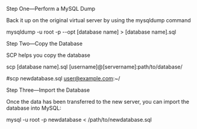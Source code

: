 
Step One—Perform a MySQL Dump

Back it up on the original virtual server by using the mysqldump command

mysqldump -u root -p --opt [database name] > [database name].sql

Step Two—Copy the Database

SCP helps you copy the database

scp [database name].sql [username]@[servername]:path/to/database/

#scp newdatabase.sql user@example.com:~/

Step Three—Import the Database

Once the data has been transferred to the new server, you can import the database into MySQL:

mysql -u root -p newdatabase < /path/to/newdatabase.sql
